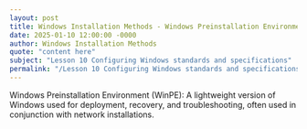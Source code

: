 ```yaml
---
layout: post
title: Windows Installation Methods - Windows Preinstallation Environment WinPE
date: 2025-01-10 12:00:00 -0000
author: Windows Installation Methods
quote: "content here"
subject: "Lesson 10 Configuring Windows standards and specifications"
permalink: "/Lesson 10 Configuring Windows standards and specifications/Windows Installation Methods/Windows Installation Methods - Windows Preinstallation Environment WinPE"
---
```


Windows Preinstallation Environment (WinPE): A lightweight version of Windows used for deployment, recovery, and troubleshooting, often used in conjunction with network installations.
